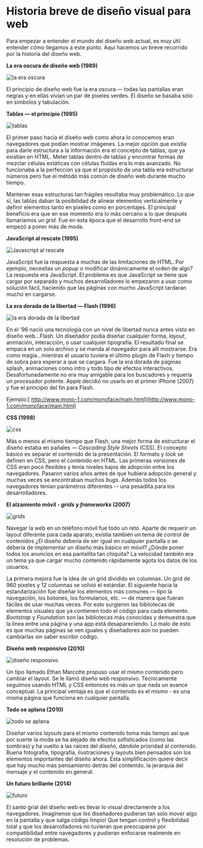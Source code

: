 # Historia breve de diseño visual para web

Para empezar a entender el mundo del diseño web actual, es muy útil entender cómo llegamos a este punto. Aquí hacemos un breve recorrido por la historia del diseño web. 

**La era oscura de diseño web (1989)**

![la era oscura](https://lh4.googleusercontent.com/F8BiT90a9GYamkiMsW9lo-sgJ50sEtYLKSkDjWC-6xO53DCmPM-7HzVqerz4ZbtNFvbc1n2xbl0ymgCSNBNb2Bws17TS-ZtY-kakyMg39FmqVnz_NvGOSexdP0j_EV7We1CaNdhi)

El principio de diseño web fue la era oscura — todas las pantallas eran negras y en ellas vivían un par de pixeles verdes. El diseño se basaba sólo en símbolos y tabulación.  

**Tablas — el principio (1995)**

![tablas](https://lh4.googleusercontent.com/fI81YJ_Ckh63U83cMxKIoIDvhop207GwQFzfwue90gcUJ_O-Z5i4CnbuSlkhpIE-USVS153izfwTb_3V2rwt3f7nk76YDwL0Nx1aLUvQSJPQyCKfcou59ZMeDWTNqrhJKiWY5gFP)

El primer paso hacía el diseño web como ahora lo conocemos eran navegadores que podían mostrar imágenes. La mejor opción que existía para darle estructura a la información era el concepto de tablas, que ya existían en HTML. Meter tablas dentro de tablas y encontrar formas de mezclar células estáticas con células fluídas era lo más avanzado. No funcionaba a la perfección ya que el propósito de una tabla era estructurar números pero fue el método más común de diseño web durante mucho tiempo. 

Mantener esas estructuras tan frágiles resultaba muy problemático. Lo que sí, las tablas daban la posibilidad de alinear elementos verticalmente y definir elementos tanto en pixeles como en porcentajes. El principal beneficio era que en ese momento era lo más cercano a lo que después llamaríamos un *grid.* Fue en esta época que el desarrollo front-end se empezó a poner más de moda.  

**JavaScript al rescate (1995)**

![Javascript al rescate](https://lh5.googleusercontent.com/ZGVFlov_TN0AxibIXkXxGIctGKb5P2nCmi9PRnaqKwuykYBas1b7XTPhacCz-kcyUnwwnxZBTGAArbKWhvhFHGFNBpXdBNpybGSdQIB-8kRKMobqTFDDiAzy7aaazTJ_2yT_WSmq)

JavaScript fue la respuesta a muchas de las limitaciones de HTML. Por ejemplo, necesitas un *popup* o modificar dinámicamente el orden de algo? La respuesta era JavaScript. El problema es que JavaScript se tiene que cargar por separado y muchos desarrolladores lo empezaron a usar como solución fácil, haciendo que las páginas con mucho JavaScript tardaran mucho en cargarse. 

**La era dorada de la libertad — Flash (1996)**

![la era dorada de la libertad](https://lh5.googleusercontent.com/SUeDnmoVg4KR2W-235o3m0-VjLhDPfyHYU6-1slJ6Oi0kWf_UDyqKWBIovugja5ECd3zwSXOegTUKW9dZNG_EuD-6B_kSKP1ixkhtsmbiG1-MgsQXb1CUHiP30-NSRq3VuYoa2sj)

En el ’96 nació una tecnología con un nivel de libertad nunca antes visto en diseño web…Flash. Un diseñador podía diseñar cualquier forma, *layout*, animación, interacción, o usar cualquier tipografía. El resultado final se empaca en un solo archivo y se manda al navegador para allí mostrarse. Era como magia…mientras el usuario tuviera el último plugin de Flash y tiempo de sobra para esperar a que se cargara. Fue la era dorada de páginas splash, animaciones como intro y todo tipo de efectos interactivos. Desafortunadamente no era muy amigable para los buscadores y requería un procesador potente. Apple decidió no usarlo en el primer iPhone (2007) y fue el principio del fin para Flash. 

Ejemplo:[ http://www.mono-1.com/monoface/main.html](http://www.mono-1.com/monoface/main.html)

**CSS (1998)**

![css](https://lh6.googleusercontent.com/MXF9nxupWtawgUHnkLwjBoNnkOBaLRQ5cbV2YmGiVY8lyHjQVAlvaEbGptxOfrp9sNSQptSGwF3l9TirqXhB1dEwHsQt2c54Dzv7qhNaeQsI99CuO5lrFY1PCQREEat3Qxyf4bFM)

Más o menos al mismo tiempo que Flash, una mejor forma de estructurar el diseño estaba en pañales — *Cascading Style Sheets* (CSS). El concepto básico es separar el contenido de la presentación. El formato y *look* se definen en CSS, pero el contenido en HTML. Las primeras versiones de CSS eran poco flexibles y tenía niveles bajos de adopción entre los navegadores. Pasaron varios años antes de que hubiera adopción general y muchas veces se encontraban muchos *bugs*. Además todos los navegadores tenían parámetros diferentes -- una pesadilla para los desarrolladores. 

**El alzamiento móvil - _grids_ y _frameworks_ (2007)**

![grids](https://lh3.googleusercontent.com/Bq5zM-2NooVjbLlvwcI5Pbs3rMMuO4Qgb39onVRPHk5wjr0D4p3JhyUlXR6KcbBlLUiFT2l-E2sRTy3t8u9IchtCmtplzF_s_WE0Fvm4MrUKWaHHdWS6fKhTd0EWjmGLJ4r0QPYX)

Navegar la web en un teléfono móvil fue todo un reto. Aparte de requerir un layout diferente para cada aparato, existía también un tema de control de contenidos ¿El diseño debería de ser igual en cualquier pantalla o se debería de implementar un diseño más básico en móvil? ¿Dónde poner todos los anuncios en esa pantallita tan chiquita? La velocidad también era un tema ya que cargar mucho contenido rápidamente agota los datos de los usuarios. 

La primera mejora fue la idea de un grid dividido en columnas. Un grid de 960 pixeles y 12 columnas se volvió el estándar. El siguiente hacia la estandarización fue diseñar los elementos más comunes — tipo la navegación, los botones, los formularios, etc. — de manera que fueran fáciles de usar muchas veces. Por esto surgieron las bibliotecas de elementos visuales que ya contienen todo el código para cada elemento. *Bootstrap* y *Foundation* son las bibliotecas más conocidas y demuestra que la línea entre una página y una app está desapareciendo. Lo malo de esto es que muchas páginas se ven iguales y diseñadores aún no pueden cambiarlas sin saber escribir código. 

**Diseño web responsivo (2010)**

![diseño responsivo](https://lh5.googleusercontent.com/StAV3qK4xxN0eHtTcMB798X81CfV7tucwkji3qsZl6Dy61QsMyKA1o8PY4fk99bi2L-6xu40p6xi4vOwQkNZi3QWV-qAUNE_CHOGWfPG3ozgtNvX_9anbbMjjboMVq4aEwojzhe1)

Un tipo llamado Ethan Marcotte propuso usar el mismo contenido pero cambiar el layout. Se le llamó diseño web responsivo. Técnicamente seguimos usando HTML y CSS entonces es más un que nada un avance conceptual. La principal ventaja es que el contenido es el mismo - es una misma página que funciona en cualquier pantalla.  

**Todo se aplana (2010)**

![todo se aplana](https://lh5.googleusercontent.com/Z84zG6VGhn94oR-S02K3yynzcagHfB-pdmL1FNNYUALrEQ-zAES7JcQQcUMJ-gLYhcelBsayj8QdHPyN6SKjIiYGYq1aCk9RujMUPMX8B5HMLLSizrDKyi7cz4XjvdghA0GOu6Y6)

Diseñar varios *layouts* para el mismo contenido toma más tiempo así que por suerte la moda se ha alejado de efectos sofisticados (como las sombras) y ha vuelto a las raíces del diseño, dándole prioridad al contenido. Buena fotografía, tipografía, ilustraciones y layouts bien pensados son los elementos importantes del diseño ahora. Esta simplificación quiere decir que hay mucho más pensamiento detrás del contenido, la jerarquía del mensaje y el contenido en general. 

**Un futuro brillante (2014)**

![futuro](https://lh6.googleusercontent.com/YhDAD4JsM8nozDMPo28_wbh2cR1EJFv4U7Z36BBfam7bzNIDx_gPkwL1bOTfmGz1PbqGlaghGwZRSom29gihg-0Yt-2s8LvgNaGTq9LAPh4Oe0I8IQsrxQ8L1Yh6cusVK7mfeXen)

El santo grial del diseño web es llevar lo visual directamente a los navegadores. Imagínense que los diseñadores pudieran tan solo mover algo en la pantalla y que salga código limpio! Que tengan control y flexibilidad total y que los desarrolladores no tuvieran que preocuparse por compatibilidad entre navegadores y pudieran enfocarse realmente en resolución de problemas.